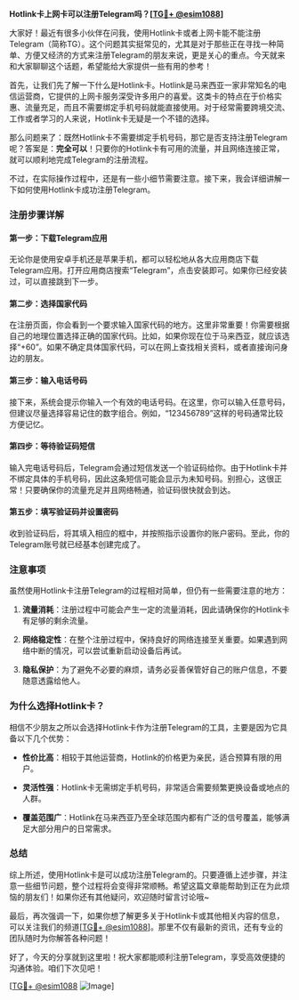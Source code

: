 **Hotlink卡上网卡可以注册Telegram吗？[[TG💪+ @esim1088](https://t.me/s/esim1088)]**

大家好！最近有很多小伙伴在问我，使用Hotlink卡或者上网卡能不能注册Telegram（简称TG）。这个问题其实挺常见的，尤其是对于那些正在寻找一种简单、方便又经济的方式来注册Telegram的朋友来说，更是关心的重点。今天就来和大家聊聊这个话题，希望能给大家提供一些有用的参考！

首先，让我们先了解一下什么是Hotlink卡。Hotlink是马来西亚一家非常知名的电信运营商，它提供的上网卡服务深受许多用户的喜爱。这类卡的特点在于价格实惠、流量充足，而且不需要绑定手机号码就能直接使用。对于经常需要跨境交流、工作或者学习的人来说，Hotlink卡无疑是一个不错的选择。

那么问题来了：既然Hotlink卡不需要绑定手机号码，那它是否支持注册Telegram呢？答案是：**完全可以**！只要你的Hotlink卡有可用的流量，并且网络连接正常，就可以顺利地完成Telegram的注册流程。

不过，在实际操作过程中，还是有一些小细节需要注意。接下来，我会详细讲解一下如何使用Hotlink卡成功注册Telegram。

### 注册步骤详解

#### 第一步：下载Telegram应用
无论你是使用安卓手机还是苹果手机，都可以轻松地从各大应用商店下载Telegram应用。打开应用商店搜索“Telegram”，点击安装即可。如果你已经安装过，可以直接跳到下一步。

#### 第二步：选择国家代码
在注册页面，你会看到一个要求输入国家代码的地方。这里非常重要！你需要根据自己的地理位置选择正确的国家代码。比如，如果你现在位于马来西亚，就应该选择“+60”。如果不确定具体国家代码，可以在网上查找相关资料，或者直接询问身边的朋友。

#### 第三步：输入电话号码
接下来，系统会提示你输入一个有效的电话号码。在这里，你可以输入任意号码，但建议尽量选择容易记住的数字组合。例如，“123456789”这样的号码通常比较方便记忆。

#### 第四步：等待验证码短信
输入完电话号码后，Telegram会通过短信发送一个验证码给你。由于Hotlink卡并不绑定具体的手机号码，因此这条短信可能会显示为未知号码。别担心，这很正常！只要确保你的流量充足并且网络畅通，验证码很快就会到达。

#### 第五步：填写验证码并设置密码
收到验证码后，将其填入相应的框中，并按照指示设置你的账户密码。至此，你的Telegram账号就已经基本创建完成了。

### 注意事项

虽然使用Hotlink卡注册Telegram的过程相对简单，但仍有一些需要注意的地方：

1. **流量消耗**：注册过程中可能会产生一定的流量消耗，因此请确保你的Hotlink卡有足够的剩余流量。
   
2. **网络稳定性**：在整个注册过程中，保持良好的网络连接至关重要。如果遇到网络中断的情况，可以尝试重新启动设备后再试。

3. **隐私保护**：为了避免不必要的麻烦，请务必妥善保管好自己的账户信息，不要随意透露给他人。

### 为什么选择Hotlink卡？

相信不少朋友之所以会选择Hotlink卡作为注册Telegram的工具，主要是因为它具备以下几个优势：

- **性价比高**：相较于其他运营商，Hotlink的价格更为亲民，适合预算有限的用户。
  
- **灵活性强**：Hotlink卡无需绑定手机号码，非常适合需要频繁更换设备或地点的人群。

- **覆盖范围广**：Hotlink在马来西亚乃至全球范围内都有广泛的信号覆盖，能够满足大部分用户的日常需求。

### 总结

综上所述，使用Hotlink卡是可以成功注册Telegram的。只要遵循上述步骤，并注意一些细节问题，整个过程将会变得非常顺畅。希望这篇文章能帮助到正在为此烦恼的朋友们！如果你还有其他疑问，欢迎随时留言讨论哦~

最后，再次强调一下，如果你想了解更多关于Hotlink卡或其他相关内容的信息，可以关注我们的频道[[TG💪+ @esim1088](https://t.me/s/esim1088)]。那里不仅有最新的资讯，还有专业的团队随时为你解答各种问题！

好了，今天的分享就到这里啦！祝大家都能顺利注册Telegram，享受高效便捷的沟通体验。咱们下次见吧！

[[TG💪+ @esim1088](https://t.me/s/esim1088) ![Image](https://i.postimg.cc/4NQfJmqS/Snipaste-2025-05-13-00-14-12.png)]